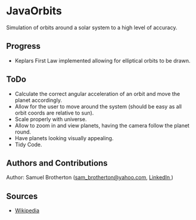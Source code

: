 # JavaOrbits
Simulation of orbits around a solar system to a high level of accuracy.

## Progress
<ul>
  <li> Keplars First Law implemented allowing for elliptical orbits to be drawn.
</ul>

## ToDo
<ul>
  <li> Calculate the correct angular acceleration of an orbit and move the planet accordingly.
  <li> Allow for the user to move around the system (should be easy as all orbit coords are relative to sun).
  <li> Scale properly with universe.
  <li> Allow to zoom in and view planets, having the camera follow the planet round.
  <li> Have planets looking visually appealing.
  <li> Tidy Code.
</ul>

## Authors and Contributions
Author: Samuel Brotherton (sam_brotherton@yahoo.com, <a href="https://www.linkedin.com/in/samuelbrotherton/"> LinkedIn </a>)

## Sources
<ul>
<li><a href="https://en.wikipedia.org/wiki/Kepler's_laws_of_planetary_motion">Wikipedia</a>
</ul>
